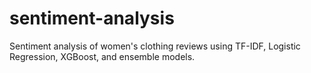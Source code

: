 # sentiment-analysis
Sentiment analysis of women's clothing reviews using TF-IDF, Logistic Regression, XGBoost, and ensemble models.
